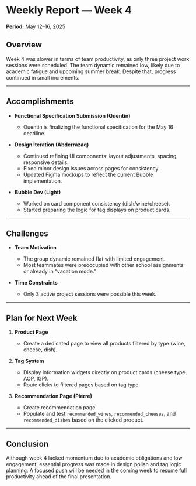 # **Weekly Report — Week 4**

**Period:** May 12–16, 2025

## **Overview**

Week 4 was slower in terms of team productivity, as only three project work sessions were scheduled. The team dynamic remained low, likely due to academic fatigue and upcoming summer break. Despite that, progress continued in small increments.

---

## **Accomplishments**

- **Functional Specification Submission (Quentin)**
  - Quentin is finalizing the functional specification for the May 16 deadline.

- **Design Iteration (Abderrazaq)**
  - Continued refining UI components: layout adjustments, spacing, responsive details.
  - Fixed minor design issues across pages for consistency.
  - Updated Figma mockups to reflect the current Bubble implementation.

- **Bubble Dev (Light)**
  - Worked on card component consistency (dish/wine/cheese).
  - Started preparing the logic for tag displays on product cards.

---

## **Challenges**

- **Team Motivation**
  - The group dynamic remained flat with limited engagement.
  - Most teammates were preoccupied with other school assignments or already in “vacation mode.”

- **Time Constraints**
  - Only 3 active project sessions were possible this week.

---

## **Plan for Next Week**

1. **Product Page**
   - Create a dedicated page to view all products filtered by type (wine, cheese, dish).

2. **Tag System**
   - Display information widgets directly on product cards (cheese type, AOP, IGP).
   - Route clicks to filtered pages based on tag type
3. **Recommendation Page (Pierre)**
   * Create recommendation page.
   * Populate and test `recommended_wines`, `recommended_cheeses`, and `recommended_dishes` based on the clicked product.
---

## **Conclusion**

Although week 4 lacked momentum due to academic obligations and low engagement, essential progress was made in design polish and tag logic planning. A focused push will be needed in the coming week to resume full productivity ahead of the final presentation.
